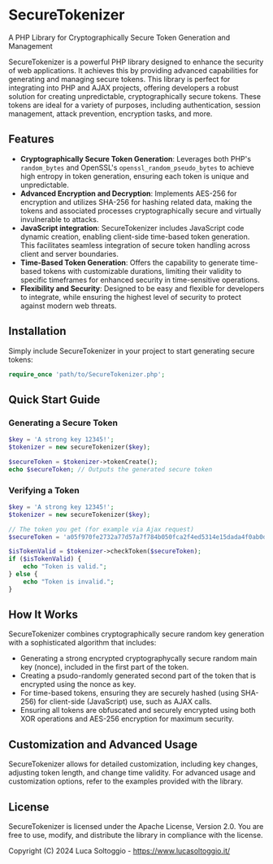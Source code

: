 # SecureTokenizer
A PHP Library for Cryptographically Secure Token Generation and Management

SecureTokenizer is a powerful PHP library designed to enhance the security of web applications. It achieves this by providing advanced capabilities for generating and managing secure tokens. This library is perfect for integrating into PHP and AJAX projects, offering developers a robust solution for creating unpredictable, cryptographically secure tokens. These tokens are ideal for a variety of purposes, including authentication, session management, attack prevention, encryption tasks, and more.

## Features

- **Cryptographically Secure Token Generation**: Leverages both PHP's `random_bytes` and OpenSSL's `openssl_random_pseudo_bytes` to achieve high entropy in token generation, ensuring each token is unique and unpredictable.
- **Advanced Encryption and Decryption**:  Implements AES-256 for encryption and utilizes SHA-256 for hashing related data, making the tokens and associated processes cryptographically secure and virtually invulnerable to attacks.
- **JavaScript integration**: SecureTokenizer includes JavaScript code dynamic creation, enabling client-side time-based token generation. This facilitates seamless integration of secure token handling across client and server boundaries.
- **Time-Based Token Generation**: Offers the capability to generate time-based tokens with customizable durations, limiting their validity to specific timeframes for enhanced security in time-sensitive operations.
- **Flexibility and Security**: Designed to be easy and flexible for developers to integrate, while ensuring the highest level of security to protect against modern web threats.

## Installation

Simply include SecureTokenizer in your project to start generating secure tokens:

```php
require_once 'path/to/SecureTokenizer.php';
```

## Quick Start Guide

### Generating a Secure Token
```php
$key = 'A strong key 12345!';
$tokenizer = new secureTokenizer($key);

$secureToken = $tokenizer->tokenCreate();
echo $secureToken; // Outputs the generated secure token
```

### Verifying a Token
```php
$key = 'A strong key 12345!';
$tokenizer = new secureTokenizer($key);

// The token you get (for example via Ajax request)
$secureToken = 'a05f970fe2732a77d57a7f784b050fca2f4ed5314e15dada4f0ab0dc24889318';

$isTokenValid = $tokenizer->checkToken($secureToken);
if ($isTokenValid) {
    echo "Token is valid.";
} else {
    echo "Token is invalid.";
}
```

## How It Works
SecureTokenizer combines cryptographically secure random key generation with a sophisticated algorithm that includes:

- Generating a strong encrypted cryptographycally secure random main key (nonce), included in the first part of the token.
- Creating a psudo-randomly generated second part of the token that is encrypted using the nonce as key.
- For time-based tokens, ensuring they are securely hashed (using SHA-256) for client-side (JavaScript) use, such as AJAX calls.
- Ensuring all tokens are obfuscated and securely encrypted using both XOR operations and AES-256 encryption for maximum security.

## Customization and Advanced Usage
SecureTokenizer allows for detailed customization, including key changes, adjusting token length, and change time validity. For advanced usage and customization options, refer to the examples provided with the library.

## License
SecureTokenizer is licensed under the Apache License, Version 2.0. You are free to use, modify, and distribute the library in compliance with the license.

Copyright (C) 2024 Luca Soltoggio - https://www.lucasoltoggio.it/
